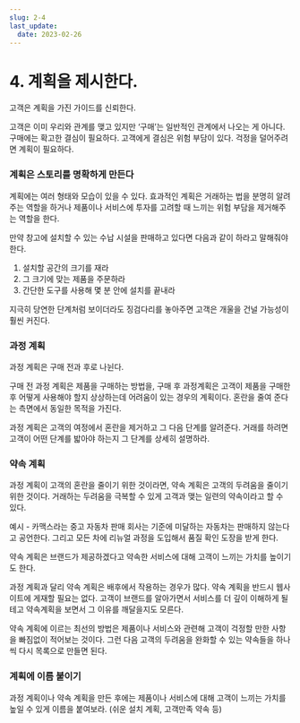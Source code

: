 ```yaml
---
slug: 2-4
last_update:
  date: 2023-02-26
---
```


# 4. 계획을 제시한다.

고객은 계획을 가진 가이드를 신뢰한다.

고객은 이미 우리와 관계를 맺고 있지만 ‘구매’는 일반적인 관계에서 나오는 게 아니다. 구매에는 확고한 결심이 필요하다. 고객에게 결심은 위험 부담이 있다. 걱정을 덜어주려면 계획이 필요하다.

### 계획은 스토리를 명확하게 만든다

계획에는 여러 형태와 모습이 있을 수 있다. 효과적인 계획은 거래하는 법을 분명히 알려주는 역할을 하거나 제품이나 서비스에 투자를 고려할 때 느끼는 위험 부담을 제거해주는 역할을 한다.

만약 창고에 설치할 수 있는 수납 시설을 판매하고 있다면 다음과 같이 하라고 말해줘야 한다.

1. 설치할 공간의 크기를 재라
2. 그 크기에 맞는 제품을 주문하라
3. 간단한 도구를 사용해 몇 분 안에 설치를 끝내라

지극히 당연한 단계처럼 보이더라도 징검다리를 놓아주면 고객은 개울을 건널 가능성이 훨씬 커진다.

### 과정 계획

과정 계획은 구매 전과 후로 나뉜다.

구매 전 과정 계획은 제품을 구매하는 방법을, 구매 후 과정계획은 고객이 제품을 구매한 후 어떻게 사용해야 할지 상상하는데 어려움이 있는 경우의 계획이다. 혼란을 줄여 준다는 측면에서 동일한 목적을 가진다.

과정 계획은 고객의 여정에서 혼란을 제거하고 그 다음 단계를 알려준다. 거래를 하려면 고객이 어떤 단계를 밟아야 하는지 그 단계를 상세히 설명하라.

### 약속 계획

과정 계획이 고객의 혼란을 줄이기 위한 것이라면, 약속 계획은 고객의 두려움을 줄이기 위한 것이다. 거래하는 두려움을 극복할 수 있게 고객과 맺는 일련의 약속이라고 할 수 있다.

예시 - 카맥스라는 중고 자동차 판매 회사는 기준에 미달하는 자동차는 판매하지 않는다고 공언한다. 그리고 모든 차에 리뉴얼 과정을 도입해서 품질 확인 도장을 받게 한다.

약속 계획은 브랜드가 제공하겠다고 약속한 서비스에 대해 고객이 느끼는 가치를 높이기도 한다.

과정 계획과 달리 약속 계획은 배후에서 작용하는 경우가 많다. 약속 계획을 반드시 웹사이트에 게재할 필요는 없다. 고객이 브랜드를 알아가면서 서비스를 더 깊이 이해하게 될 테고 약속계획을 보면서 그 이유를 깨달을지도 모른다.

약속 계획에 이르는 최선의 방법은 제품이나 서비스와 관련해 고객이 걱정할 만한 사항을 빠짐없이 적어보는 것이다. 그런 다음 고객의 두려움을 완화할 수 있는 약속들을 하나씩 다시 목록으로 만들면 된다.

### 계획에 이름 붙이기

과정 계획이나 약속 계획을 만든 후에는 제품이나 서비스에 대해 고객이 느끼는 가치를 높일 수 있게 이름을 붙여보라. (쉬운 설치 계획, 고객만족 약속 등)
